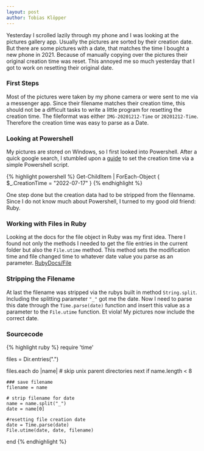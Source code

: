 ```yaml
---
layout: post
author: Tobias Klöpper
---
```

Yesterday I scrolled lazily through my phone and I was looking at the pictures gallery app. Usually the pictures are sorted by their creation date. But there are some pictures with a date, that matches the time I bought a new phone in 2021. Because of manually copying over the pictures their original creation time was reset. This annoyed me so much yesterday that I got to work on resetting their original date.

### First Steps
Most of the pictures were taken by my phone camera or were sent to me via a messenger app. Since their filename matches their creation time, this should not be a difficult tasks to write a little program for resetting the creation time. The fileformat was either  `IMG-20201212-Time`  or  `20201212-Time`. Therefore the creation time was easy to parse as a Date.

### Looking at Powershell
My pictures are stored on Windows, so I first looked into Powershell. After a quick google search, I stumbled upon a [guide](https://abdus.dev/posts/powershell-file-metadata-guide/) to set the creation time via a simple Powershell script.

{% highlight powershell %}
Get-ChildItem | ForEach-Object { $_.CreationTime = "2022-07-17" }
{% endhighlight %}

One step done but the creation data had to be stripped from the filenname. Since I do not know much about Powershell, I turned to my good old friend: Ruby. 

### Working with Files in Ruby
Looking at the docs for the file object in Ruby was my first idea. There I found not only the methods I needed to get the file entries in the current folder but also the `File.utime` method. This method sets the modification time and file changed time to whatever date value you parse as an parameter. [RubyDocs/File](https://ruby-doc.org/core-2.5.0/File.html)

### Stripping the Filename 
At last the filename was stripped via the rubys built in method `String.split`. Including the splitting parameter `"_"` got me the date. Now I need to parse this date through the `Time.parse(date)` function and insert this value as a parameter to the `File.utime` function. Et viola! My pictures now include the correct date. 

### Sourcecode
{% highlight ruby %}
require 'time'

files = Dir.entries(".")

files.each do |name|
    # skip unix parent directories
    next if name.length < 8

    ### save filename
    filename = name

    # strip filename for date
    name = name.split("_")
    date = name[0]

    #resetting file creation date
    date = Time.parse(date)
    File.utime(date, date, filename)
end
{% endhighlight  %}